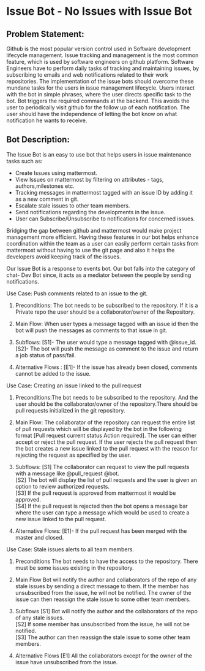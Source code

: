 # Issue Bot - No Issues with Issue Bot 
Problem Statement:
----------
Github is the most popular version control used in Software development lifecycle management.
Issue tracking and management is the most common feature, which is used by software engineers on github platform.
Software Engineers have to perform daily tasks of tracking and maintaining issues, by subscribing to emails and web notifications related to their work repositories.
The implementation of the issue bots should overcome these mundane tasks for the users in issue management lifecycle.
Users interact with the bot in simple phrases, where the user directs specific task to the bot.
Bot triggers the required commands at the backend. This avoids the user to periodically visit github for the follow up of each notification.
The user should have the independence of letting the bot know on what notification he wants to receive. 

Bot Description:
-----------
The Issue Bot is an easy to use bot that helps users in issue maintenance tasks such as:  
* Create Issues using mattermost.
* View  Issues on mattermost by filtering on attributes - tags, authors,milestones etc. 
* Tracking messages in mattermost tagged with an issue ID by adding it as a new comment in git. 
* Escalate stale issues to other team members.
* Send notifications regarding the developments in the issue.
* User can Subscribe/Unsubscribe to notifications for concerned issues.

Bridging the gap between github and mattermost would make project management more efficient. Having these features in our bot helps enhance coordination within the team as a user can easily perform certain tasks from mattermost without having to use the git page and also it helps the developers avoid keeping track of the issues. 

Our Issue Bot is a response to events bot. Our bot falls into the category of chat- Dev Bot since, it acts as a mediator between the people  by sending notifications.

Use Case: Push comments related to an issue to the git.
1. Preconditions:
The bot needs to be subscribed to the repository. If it is a Private repo the user should be a collaborator/owner of the Repository. 

2. Main Flow:
When user types a message tagged with an issue id then the bot will push the messages as comments to that issue in git.

3. Subflows:
[S1]- The user would type a message tagged with @issue_id.  
[S2]- The bot will push the message as comment to the issue and return a job status of pass/fail.  

4. Alternative Flows : 
[E1]- If the issue has already been closed, comments cannot be added to the issue.

Use Case:  Creating an issue linked to the pull request

1. Preconditions:The bot needs to be subscribed to the repository. And the user should be the collaborator/owner of the repository.There should be pull requests initialized in the git repository.
		  
2. Main Flow:
The collaborator of the repository can request the entire list of pull requests which will be displayed by the bot in the following format [Pull request  current status   Action required]. The user can either accept or reject the pull request. If the user rejects the pull request then the bot creates a new issue linked to the pull request with the reason for rejecting the request as specified by the user.

3. Subflows:
[S1] The collaborator can request to view the pull requests with a message like  @pull_request @bot.  
[S2] The bot will display the list of pull requests and the user is given an option to review authorized requests.  
[S3] If the pull request is approved from mattermost it would be approved.  
[S4] If the pull request is rejected then the bot opens a message bar where the user can type a message which would be used to create a new issue linked to the pull request.  
                   
4. Alternative Flows: 
[E1]- If the pull request has been merged with the master and closed. 

Use Case: Stale issues alerts to all team members.

1. Preconditions
   The bot needs to have the access to the repository. There must be some issues existing in the repository. 

2. Main Flow
   Bot will notify the author and collaborators of the repo of any stale issues by sending a direct message to them. If the member has unsubscribed from the issue, he will not be notified. The owner of the issue can then reassign the stale issue to some other team members.

3. Subflows
  [S1] Bot will notify the author and the collaborators of the repo of any stale issues.  
  [S2] If some member has unsubscribed from the issue, he will not be notified.  
  [S3] The author can then reassign the stale issue to some other team members.  

4. Alternative Flows
  [E1] All the collaborators except for the owner of the issue have unsubscribed from the issue.
